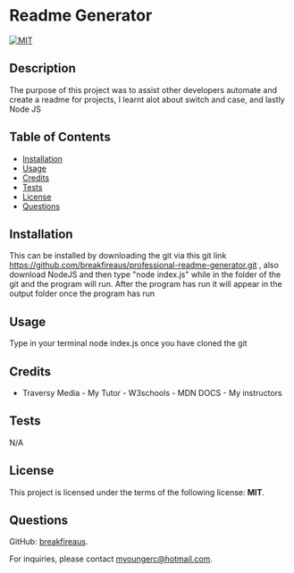 # Readme Generator

[![MIT](https://img.shields.io/badge/SLicense-MIT-blue.svg)](https://opensource.org/licenses/MIT)

## Description
  The purpose of this project was to assist other developers automate and create a readme for projects, I learnt alot about switch and case, and lastly Node JS

  ## Table of Contents
  - [Installation](#Installation)
  - [Usage](#Usage)
  - [Credits](#Credits)
  - [Tests](#Tests)
  - [License](#License)
  - [Questions](#Questions)

  ## Installation
  This can be installed by downloading the git via this git link https://github.com/breakfireaus/professional-readme-generator.git , also download NodeJS and then type  "node index.js" while in the folder of the git and the program will run. After the program has run it will appear in the output folder once the program has run

  ## Usage
  Type in your terminal node index.js once you have cloned the git

  ## Credits
  - Traversy Media - My Tutor - W3schools - MDN DOCS - My instructors

  ## Tests
  N/A

  ## License
  This project is licensed under the terms of the following license: **MIT**.

  ## Questions
  GitHub: [breakfireaus](https://github.com/breakfireaus). 

  For inquiries, please contact myoungerc@hotmail.com.